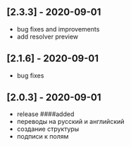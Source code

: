 ## [2.3.3] - 2020-09-01
 - bug fixes and improvements
 - add resolver preview
## [2.1.6] - 2020-09-01
 - bug fixes
## [2.0.3] - 2020-09-01
 - release
####added
 - переводы  на русский и английский
 - создание структуры
 - подписи к полям